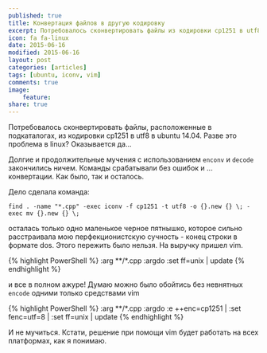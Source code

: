 ```yaml
---
published: true
title: Конвертация файлов в другую кодировку
excerpt: Потребовалось сконвертировать файлы из кодировки cp1251 в utf8
icon: fa fa-linux
date: 2015-06-16
modified: 2015-06-16
layout: post
categories: [articles]
tags: [ubuntu, iconv, vim]
comments: true
image:
    feature:
share: true
---
```


Потребовалось сконвертировать файлы, расположенные в подкаталогах, из кодировки cp1251 в utf8 в ubuntu 14.04.  Разве это проблема в linux? Оказывается да...

<!-- more -->

Долгие и продолжительные мучения с использованием `enconv` и `decode` закончились ничем. Команды срабатывали без ошибок и ... конвертации. Как было, так и осталось.

Дело сделала команда:

`find . -name "*.cpp" -exec iconv -f cp1251 -t utf8 -o {}.new {} \; -exec mv {}.new {} \;`

осталась только одно маленькое черное пятнышко, которое сильно расстраивала мою перфекционистскую сучность - конец строки в формате dos. Этого пережить было нельзя.
На выручку пришел vim.

{% highlight PowerShell %}
:arg **/*.cpp
:argdo :set ff=unix | update
{% endhighlight %}

и все в полном ажуре! Думаю можно было обойтись без невнятных `encode` одними только средствами vim

{% highlight PowerShell %}
:arg **/*.cpp
:argdo :e ++enc=cp1251 | :set fenc=utf=8 | :set ff=unix | update
{% endhighlight %}

И не мучиться. Кстати, решение при помощи vim будет работать на всех платформах, как я понимаю.
